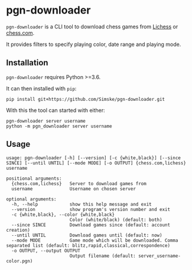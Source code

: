 # pgn-downloader

`pgn-downloader` is a CLI tool to download chess games from [Lichess](https://lichess.org) or [chess.com](https://chess.com).

It provides filters to specify playing color, date range and playing mode.

## Installation
`pgn-downloader` requires Python >=3.6.

It can then installed with `pip`:
```
pip install git+https://github.com/Simske/pgn-downloader.git
```

With this the tool can started with either:
```
pgn-downloader server username
python -m pgn_downloader server username
```

## Usage
```
usage: pgn-downloader [-h] [--version] [-c {white,black}] [--since SINCE] [--until UNTIL] [--mode MODE] [-o OUTPUT] {chess.com,lichess} username

positional arguments:
  {chess.com,lichess}   Server to download games from
  username              Username on chosen server

optional arguments:
  -h, --help            show this help message and exit
  --version             show program's version number and exit
  -c {white,black}, --color {white,black}
                        Color (white/black) (default: both)
  --since SINCE         Download games since (default: account creation)
  --until UNTIL         Download games until (default: now)
  --mode MODE           Game mode which will be downloaded. Comma separated list (default: blitz,rapid,classical,correspondence)
  -o OUTPUT, --output OUTPUT
                        Output filename (default: server_username-color.pgn)

```
